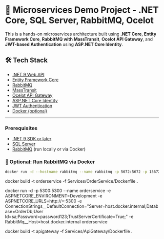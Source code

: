
# 🧩 Microservices Demo Project - .NET Core, SQL Server, RabbitMQ, Ocelot

This is a hands-on microservices architecture built using **.NET Core**, **Entity Framework Core**, **RabbitMQ with MassTransit**, **Ocelot API Gateway**, and **JWT-based Authentication** using **ASP.NET Core Identity**.


## 🛠️ Tech Stack

- [.NET 9 Web API](https://dotnet.microsoft.com/)
- [Entity Framework Core](https://learn.microsoft.com/en-us/ef/core/)
- [RabbitMQ](https://www.rabbitmq.com/)
- [MassTransit](https://masstransit.io/)
- [Ocelot API Gateway](https://ocelot.readthedocs.io/)
- [ASP.NET Core Identity](https://learn.microsoft.com/en-us/aspnet/core/security/authentication/identity)
- [JWT Authentication](https://jwt.io/)
- [Docker (optional)](https://www.docker.com/)

---


### Prerequisites

- [.NET 9 SDK or later](https://dotnet.microsoft.com/en-us/download)
- [SQL Server](https://www.microsoft.com/en-us/sql-server)
- [RabbitMQ](https://www.rabbitmq.com/download.html) (run locally or via Docker)

### 🐳 Optional: Run RabbitMQ via Docker

```bash
docker run -d --hostname rabbitmq --name rabbitmq -p 5672:5672 -p 15672:15672 rabbitmq:3-management
```


docker build -t orderservice -f Services/OrderService/Dockerfile .

docker run -d -p 5300:5300 --name orderservice -e ASPNETCORE_ENVIRONMENT=Development -e ASPNETCORE_URLS=http://+:5300 -e ConnectionStrings__DefaultConnection="Server=host.docker.internal;Database=OrderDb;User Id=sa;Password=password123;TrustServerCertificate=True;" -e RabbitMq__Host=host.docker.internal orderservice





docker build -t apigateway -f Services/ApiGateway/Dockerfile .